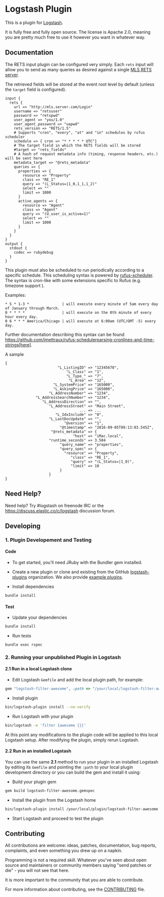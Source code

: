 # Logstash Plugin

This is a plugin for [Logstash](https://github.com/elastic/logstash).

It is fully free and fully open source. The license is Apache 2.0, meaning you are pretty much free to use it however you want in whatever way.

## Documentation

The RETS input plugin can be configured very simply. Each `rets` input will allow you to send as many queries as desired
against a single [MLS RETS server](www.reso.org/specifications).

The retrieved fields will be stored at the event root level by default (unless the `target` field is configured).

```
input {
  rets {
    url => "http://mls.server.com/Login"
    username => "retsuser"
    password => "retspwd"
    user_agent => "you/1.0"
    user_agent_password => "uapwd"
    rets_version => "RETS/1.5"
    # Supports "cron", "every", "at" and "in" schedules by rufus scheduler
    schedule => { cron => "* * * * * UTC"}
    # The target field in which the RETS fields will be stored
    #target => "rets_fields"
    # A hash of request metadata info (timing, response headers, etc.) will be sent here
    metadata_target => "@rets_metadata"
    queries => {
      properties => {
        resource => "Property"
        class => "RE_1"
        query => "(L_Status=|1_0,1_1,1_2)"
        select => ""
        limit => 1000
      }
      active_agents => {
        resource => "Agent"
        class => "Agent"
        query => "(U_user_is_active=1)"
        select => ""
        limit => 1000
      }
    }
  }
}
output {
  stdout {
    codec => rubydebug
  }
}
```

This plugin must also be scheduled to run periodically according to a specific
schedule. This scheduling syntax is powered by [rufus-scheduler](https://github.com/jmettraux/rufus-scheduler).
The syntax is cron-like with some extensions specific to Rufus (e.g. timezone support ).

Examples:

```
* 5 * 1-3 *               | will execute every minute of 5am every day of January through March.
0 * * * *                 | will execute on the 0th minute of every hour every day.
0 6 * * * America/Chicago | will execute at 6:00am (UTC/GMT -5) every day.
```

Further documentation describing this syntax can be found https://github.com/jmettraux/rufus-schedulerparsing-cronlines-and-time-strings[here].

A sample

```
{
                        "L_ListingID" => "12345678",
                            "L_Class" => "1",
                            "L_Type_" => "7",
                             "L_Area" => "12",
                      "L_SystemPrice" => "165000",
                      "L_AskingPrice" => "165000",
                    "L_AddressNumber" => "1234",
              "L_AddressSearchNumber" => "1234",
                 "L_AddressDirection" => "",
                    "L_AddressStreet" => "Main Street",
                                  ... => ...
                       "L_IdxInclude" => "0",
                    "L_LastDocUpdate" => "",
                           "@version" => "1",
                         "@timestamp" => "2016-09-05T09:13:03.545Z",
                     "@rets_metadata" => {
                               "host" => "iMac.local",
                    "runtime_seconds" => 3.504
                         "query_name" => "properties",
                         "query_spec" => {
                           "resource" => "Property",
                              "class" => "RE_1",
                              "query" => "(L_Status=|1_0)",
                              "limit" => 10
                         }
                    }
}
```

## Need Help?

Need help? Try #logstash on freenode IRC or the https://discuss.elastic.co/c/logstash discussion forum.

## Developing

### 1. Plugin Developement and Testing

#### Code
- To get started, you'll need JRuby with the Bundler gem installed.

- Create a new plugin or clone and existing from the GitHub [logstash-plugins](https://github.com/logstash-plugins) organization. We also provide [example plugins](https://github.com/logstash-plugins?query=example).

- Install dependencies
```sh
bundle install
```

#### Test

- Update your dependencies

```sh
bundle install
```

- Run tests

```sh
bundle exec rspec
```

### 2. Running your unpublished Plugin in Logstash

#### 2.1 Run in a local Logstash clone

- Edit Logstash `Gemfile` and add the local plugin path, for example:
```ruby
gem "logstash-filter-awesome", :path => "/your/local/logstash-filter-awesome"
```
- Install plugin
```sh
bin/logstash-plugin install --no-verify
```
- Run Logstash with your plugin
```sh
bin/logstash -e 'filter {awesome {}}'
```
At this point any modifications to the plugin code will be applied to this local Logstash setup. After modifying the plugin, simply rerun Logstash.

#### 2.2 Run in an installed Logstash

You can use the same **2.1** method to run your plugin in an installed Logstash by editing its `Gemfile` and pointing the `:path` to your local plugin development directory or you can build the gem and install it using:

- Build your plugin gem
```sh
gem build logstash-filter-awesome.gemspec
```
- Install the plugin from the Logstash home
```sh
bin/logstash-plugin install /your/local/plugin/logstash-filter-awesome.gem
```
- Start Logstash and proceed to test the plugin

## Contributing

All contributions are welcome: ideas, patches, documentation, bug reports, complaints, and even something you drew up on a napkin.

Programming is not a required skill. Whatever you've seen about open source and maintainers or community members  saying "send patches or die" - you will not see that here.

It is more important to the community that you are able to contribute.

For more information about contributing, see the [CONTRIBUTING](https://github.com/elastic/logstash/blob/master/CONTRIBUTING.md) file.
